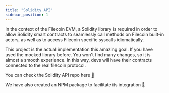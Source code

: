```yaml
---
title: "Solidity API"
sidebar_position: 1
---
```


In the context of the Filecoin EVM, a Solidity library is required in order to allow Solidity smart contracts to seamlessly call methods on Filecoin built-in actors, as well as to access Filecoin specific syscalls idiomatically.

This project is the actual implementation this amazing goal. If you have used the mocked library before. You won't find many changes, so it is almost a smooth experience. In this way, devs will have their contracts connected to the real filecoin protocol.

You can check the Solidity API repo here [:link:](https://github.com/Zondax/fevm-solidity-api)

We have also created an NPM package to facilitate its integration [:link:](https://www.npmjs.com/package/@zondax/filecoin-solidity-api)

